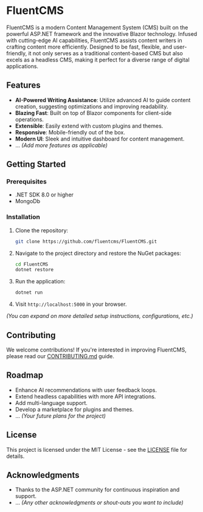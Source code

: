 # FluentCMS

FluentCMS is a modern Content Management System (CMS) built on the powerful ASP.NET framework and the innovative Blazor technology. Infused with cutting-edge AI capabilities, FluentCMS assists content writers in crafting content more efficiently. Designed to be fast, flexible, and user-friendly, it not only serves as a traditional content-based CMS but also excels as a headless CMS, making it perfect for a diverse range of digital applications.


## Features

- **AI-Powered Writing Assistance**: Utilize advanced AI to guide content creation, suggesting optimizations and improving readability.
- **Blazing Fast**: Built on top of Blazor components for client-side operations.
- **Extensible**: Easily extend with custom plugins and themes.
- **Responsive**: Mobile-friendly out of the box.
- **Modern UI**: Sleek and intuitive dashboard for content management.
- ... *(Add more features as applicable)*

## Getting Started

### Prerequisites

- .NET SDK 8.0 or higher
- MongoDb

### Installation

1. Clone the repository:
    ```bash
    git clone https://github.com/fluentcms/FluentCMS.git
    ```

2. Navigate to the project directory and restore the NuGet packages:
    ```bash
    cd FluentCMS
    dotnet restore
    ```

3. Run the application:
    ```bash
    dotnet run
    ```

4. Visit `http://localhost:5000` in your browser.

*(You can expand on more detailed setup instructions, configurations, etc.)*

## Contributing

We welcome contributions! If you're interested in improving FluentCMS, please read our [CONTRIBUTING.md](./CONTRIBUTING.md) guide.

## Roadmap

- Enhance AI recommendations with user feedback loops.
- Extend headless capabilities with more API integrations.
- Add multi-language support.
- Develop a marketplace for plugins and themes.
- ... *(Your future plans for the project)*

## License

This project is licensed under the MIT License - see the [LICENSE](./LICENSE) file for details.

## Acknowledgments

- Thanks to the ASP.NET community for continuous inspiration and support.
- ... *(Any other acknowledgments or shout-outs you want to include)*
